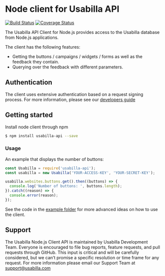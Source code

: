 # Node client for Usabilla API

[![Build Status](https://travis-ci.org/usabilla/api-js-node.svg?branch=master)](https://travis-ci.org/usabilla/api-js-node?branch=master) [![Coverage Status](https://coveralls.io/repos/github/usabilla/api-js-node/badge.svg?branch=master)](https://coveralls.io/github/usabilla/api-js-node?branch=master)

The Usabilla API Client for Node.js provides access to the Usabilla database from Node.js applications.

The client has the following features:
* Getting the buttons / campaigns / widgets / forms as well as the feedback they contain.
* Querying over the feedback with different parameters.

## Authentication

The client uses extensive authentication based on a request signing process. For more information,
please see our [developers guide](http://developers.usabilla.com)

## Getting started

Install node client through npm

```bash
$ npm install usabilla-api --save
```

### Usage

An example that displays the number of buttons:

```js
const Usabilla = require('usabilla-api');
const usabilla = new Usabilla('YOUR-ACCESS-KEY', 'YOUR-SECRET-KEY');

usabilla.websites.buttons.get().then((buttons) => {
  console.log('Number of buttons: ', buttons.length);
}).catch((reason) => {
  console.error(reason);
});
```

See the code in the [example folder](https://github.com/usabilla/api-js-node/tree/master/example) for more advanced ideas on how to use the client.

## Support

The Usabilla Node.js Client API is maintained by Usabilla Development Team. Everyone is encouraged to file bug reports,
feature requests, and pull requests through GitHub. This input is critical and will be carefully considered, but we
can’t promise a specific resolution or time frame for any request. For more information please email our Support Team
at support@usabilla.com

